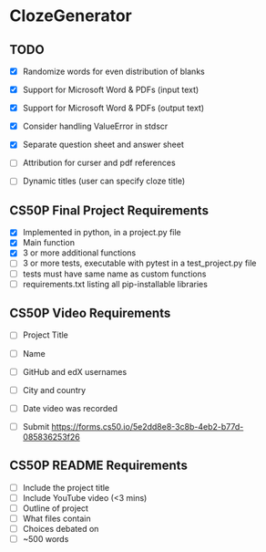 # ClozeGenerator

## TODO
- [X] Randomize words for even distribution of blanks
- [X] Support for Microsoft Word & PDFs (input text)
- [X] Support for Microsoft Word & PDFs (output text)
- [X] Consider handling ValueError in stdscr
- [X] Separate question sheet and answer sheet
- [ ] Attribution for curser and pdf references 

- [ ] Dynamic titles (user can specify cloze title)




## CS50P Final Project Requirements 
- [X] Implemented in python, in a project.py file
- [X] Main function 
- [X] 3 or more additional functions 
- [ ] 3 or more tests, executable with pytest in a test_project.py file
- [ ] tests must have same name as custom functions 
- [ ] requirements.txt listing all pip-installable libraries

## CS50P Video Requirements 
- [ ] Project Title
- [ ] Name
- [ ] GitHub and edX usernames 
- [ ] City and country
- [ ] Date video was recorded
- [ ] Submit https://forms.cs50.io/5e2dd8e8-3c8b-4eb2-b77d-085836253f26


## CS50P README Requirements
- [ ] Include the project title 
- [ ] Include YouTube video (<3 mins)
- [ ] Outline of project 
- [ ] What files contain 
- [ ] Choices debated on 
- [ ] ~500 words